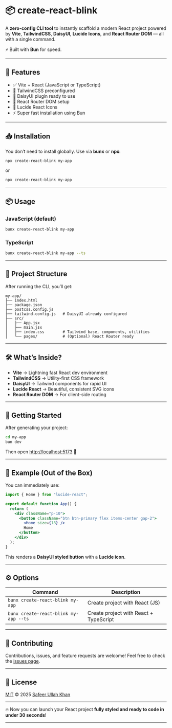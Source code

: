 # 📦 create-react-blink

A **zero-config CLI tool** to instantly scaffold a modern React project powered by **Vite**, **TailwindCSS**, **DaisyUI**, **Lucide Icons**, and **React Router DOM** — all with a single command.

⚡ Built with **Bun** for speed.

---

## 🚀 Features

* ✅ Vite + React (JavaScript or TypeScript)
* 🎨 TailwindCSS preconfigured
* 🌸 DaisyUI plugin ready to use
* 🔗 React Router DOM setup
* 🔔 Lucide React Icons
* ⚡ Super fast installation using Bun

---

## 📥 Installation

You don’t need to install globally. Use via **bunx** or **npx**:

```bash
npx create-react-blink my-app
```

or

```bash
npx create-react-blink my-app
```

---

## 📦 Usage

### JavaScript (default)

```bash
bunx create-react-blink my-app
```

### TypeScript

```bash
bunx create-react-blink my-app --ts
```

---

## 📂 Project Structure

After running the CLI, you’ll get:

```
my-app/
├── index.html
├── package.json
├── postcss.config.js
├── tailwind.config.js   # DaisyUI already configured
├── src/
│   ├── App.jsx
│   ├── main.jsx
│   ├── index.css        # Tailwind base, components, utilities
│   └── pages/           # (Optional) React Router ready
```

---

## 🛠️ What’s Inside?

* **Vite** → Lightning fast React dev environment
* **TailwindCSS** → Utility-first CSS framework
* **DaisyUI** → Tailwind components for rapid UI
* **Lucide React** → Beautiful, consistent SVG icons
* **React Router DOM** → For client-side routing

---

## 🚦 Getting Started

After generating your project:

```bash
cd my-app
bun dev
```

Then open [http://localhost:5173](http://localhost:5173) 🎉

---

## 📸 Example (Out of the Box)

You can immediately use:

```jsx
import { Home } from "lucide-react";

export default function App() {
  return (
    <div className="p-10">
      <button className="btn btn-primary flex items-center gap-2">
        <Home size={18} />
        Home
      </button>
    </div>
  );
}
```

This renders a **DaisyUI styled button** with a **Lucide icon**.

---

## ⚙️ Options

| Command                               | Description                            |
| ------------------------------------- | -------------------------------------- |
| `bunx create-react-blink my-app`      | Create project with React (JS)         |
| `bunx create-react-blink my-app --ts` | Create project with React + TypeScript |

---

## 🤝 Contributing

Contributions, issues, and feature requests are welcome!
Feel free to check the [issues page](https://github.com/xKhanDev/create-react-blink).

---

## 📜 License

[MIT](./LICENSE) © 2025 [Safeer Ullah Khan](https://github.com/xKhanDev)

---

🔥 Now you can launch your React project **fully styled and ready to code in under 30 seconds**!

---